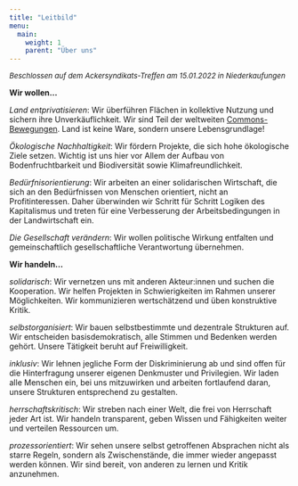 ```yaml
---
title: "Leitbild"
menu:
  main:
    weight: 1
    parent: "Über uns"
---
```


<font size="-1"><i>Beschlossen auf dem Ackersyndikats-Treffen am 15.01.2022 in Niederkaufungen</i></font>

**Wir wollen…** 

*Land entprivatisieren*: Wir überführen Flächen in kollektive Nutzung und sichern ihre Unverkäuflichkeit. Wir sind Teil der weltweiten [Commons-Bewegungen](https://commons-institut.org/was-sind-commons). Land ist keine Ware, sondern unsere Lebensgrundlage!

*Ökologische Nachhaltigkeit*: Wir fördern Projekte, die sich hohe ökologische Ziele setzen. Wichtig ist uns hier vor Allem der Aufbau von Bodenfruchtbarkeit und Biodiversität sowie Klimafreundlichkeit. 

*Bedürfnisorientierung*: Wir arbeiten an einer solidarischen Wirtschaft, die sich an den Bedürfnissen von Menschen orientiert, nicht an Profitinteressen. Daher überwinden wir Schritt für Schritt Logiken des Kapitalismus und treten für eine Verbesserung der Arbeitsbedingungen in der Landwirtschaft ein.

*Die Gesellschaft verändern*: Wir wollen politische Wirkung entfalten und gemeinschaftlich gesellschaftliche Verantwortung übernehmen. 

**Wir handeln…**

*solidarisch*: Wir vernetzen uns mit anderen Akteur:innen und suchen die Kooperation. Wir helfen Projekten in Schwierigkeiten im Rahmen unserer Möglichkeiten. Wir kommunizieren wertschätzend und üben konstruktive Kritik.

*selbstorganisiert*: Wir bauen selbstbestimmte und dezentrale Strukturen auf. Wir entscheiden basisdemokratisch, alle Stimmen und Bedenken werden gehört. Unsere Tätigkeit beruht auf Freiwilligkeit.

*inklusiv*: Wir lehnen jegliche Form der Diskriminierung ab und sind offen für die Hinterfragung unserer eigenen Denkmuster und Privilegien. Wir laden alle Menschen ein, bei uns mitzuwirken und arbeiten fortlaufend daran, unsere Strukturen entsprechend zu gestalten. 

*herrschaftskritisch*: Wir streben nach einer Welt, die frei von Herrschaft jeder Art ist. Wir handeln transparent, geben Wissen und Fähigkeiten weiter und verteilen Ressourcen um. 

*prozessorientiert*: Wir sehen unsere selbst getroffenen Absprachen nicht als starre Regeln, sondern als Zwischenstände, die immer wieder angepasst werden können. Wir sind bereit, von anderen zu lernen und Kritik anzunehmen.
